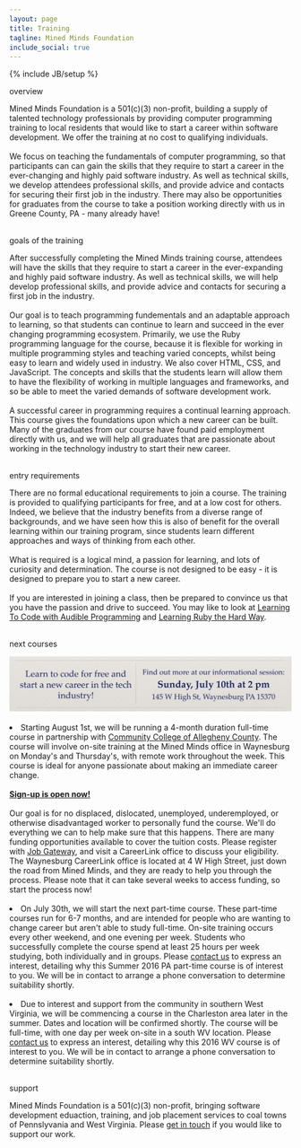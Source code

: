 ```yaml
---
layout: page
title: Training
tagline: Mined Minds Foundation
include_social: true
---
```

{% include JB/setup %}

<section id="research" class="centered">
  <p class="section-title"><span>overview</span></p>
  Mined Minds Foundation is a 501(c)(3) non-profit, building a supply of talented technology professionals by providing computer programming training to local residents that would like to start a career within software development. We offer the training at no cost to qualifying individuals.
  <br><br>
  We focus on teaching the fundamentals of computer programming, so that participants can can gain the skills that they require to start a career in the ever-changing and highly paid software industry. As well as technical skills, we develop attendees professional skills, and provide advice and contacts for securing their first job in the industry. There may also be opportunities for graduates from the course to take a position working directly with us in Greene County, PA - many already have! 
  <br><br>
  <p class="section-title"><span>goals of the training</span></p>
  After successfully completing the Mined Minds training course, attendees will have the skills that they require to start a career in the ever-expanding and highly paid software industry. As well as technical skills, we will help develop professional skills, and provide advice and contacts for securing a first job in the industry.<br><br>
  Our goal is to teach programming fundementals and an adaptable approach to learning, so that students can continue to learn and succeed in the ever changing programming ecosystem. Primarily, we use the Ruby programming language for the course, because it is flexible for working in multiple programming styles and teaching varied concepts, whilst being easy to learn and widely used in industry. We also cover HTML, CSS, and JavaScript. The concepts and skills that the students learn will allow them to have the flexibility of working in multiple languages and frameworks, and so be able to meet the varied demands of software development work.
  <br><br>
  A successful career in programming requires a continual learning approach. This course gives the foundations upon which a new career can be built. Many of the graduates from our course have found paid employment directly with us, and we will help all graduates that are passionate about working in the technology industry to start their new career.<br><br>
  <p class="section-title"><span>entry requirements</span></p>
  There are no formal educational requirements to join a course. The training is provided to qualifying participants for free, and at a low cost for others. Indeed, we believe that the industry benefits from a diverse range of backgrounds, and we have seen how this is also of benefit for the overall learning within our training program, since students learn different approaches and ways of thinking from each other.
  <br><br>
  What is required is a logical mind, a passion for learning, and lots of curiosity and determination. The course is not designed to be easy - it is designed to prepare you to start a new career.
  <br><br>
  If you are interested in joining a class, then be prepared to convince us that you have the passion and drive to succeed. You may like to look at <a href="http://jonathangraham.github.io/2015/08/13/Teaching%20Programming%20with%20SonicPi/">Learning To Code with Audible Programming</a> and <a href="http://learnrubythehardway.org/book/">Learning Ruby the Hard Way</a>.
  <br><br>
  <p class="section-title"><span>next courses</span></p>
    <a href="https://www.facebook.com/events/191624284573663/"><img src="/assets/images/info_session.png" alt="Join us for an informational session on Sunday, July 10th at 2 pm." class="image"></a><br><br>
    <li>Starting August 1st, we will be running a 4-month duration full-time course in partnership with <a href="https://www.ccac.edu/">Community College of Allegheny County</a>. The course will involve on-site training at the Mined Minds office in Waynesburg on Monday's and Thursday's, with remote work throughout the week. This course is ideal for anyone passionate about making an immediate career change.<br><br>
    <b><a href="https://www.ccac.edu/Computer_Coding_Boot_Camp/">Sign-up is open now!</a></b><br><br>
    Our goal is for no displaced, dislocated, unemployed, underemployed, or otherwise disadvantaged worker to personally fund the course. We'll do everything we can to help make sure that this happens. There are many funding opportunities available to cover the tuition costs. Please register with <a href="https://www.jobgateway.pa.gov/jponline/JobSeeker/ManageServices/CourseDetails.aspx?Mu63At4oSABZWGqDSQVh0ZbRZlz_5bjCkHj4F7TEhStEer4vRpyWxNskZJ9L6M8K0XRwNNzd0HwQ@H9Vg1OwsQ--qctAyWW4Xamgs1rZjjJO0eGnDr13yWfntZE9wpHRHFeXq42aAnyO">Job Gateway</a>, and visit a CareerLink office to discuss your eligibility. The Waynesburg CareerLink office is located at 4 W High Street, just down the road from Mined Minds, and they are ready to help you through the process. Please note that it can take several weeks to access funding, so start the process now!</li><br>
    <li>On July 30th, we will start the next part-time course. These part-time courses run for 6-7 months, and are intended for people who are wanting to change career but aren't able to study full-time. On-site training occurs every other weekend, and one evening per week. Students who successfully complete the course spend at least 25 hours per week studying, both individually and in groups. Please <a href="contact.html">contact us</a> to express an interest, detailing why this Summer 2016 PA part-time course is of interest to you. We will be in contact to arrange a phone conversation to determine suitability shortly.</li><br>
    <li>Due to interest and support from the community in southern West Virginia, we will be commencing a course in the Charleston area later in the summer. Dates and location will be confirmed shortly. The course will be full-time, with one day per week on-site in a south WV location. Please <a href="contact.html">contact us</a> to express an interest, detailing why this 2016 WV course is of interest to you. We will be in contact to arrange a phone conversation to determine suitability shortly.</li><br> 
  <p class="section-title"><span>support</span></p>
    Mined Minds Foundation is a 501(c)(3) non-profit, bringing software development eduaction, training, and job placement services to coal towns of Pennslyvania and West Virginia. Please <a href="contact.html">get in touch</a> if you would like to support our work.
</section>